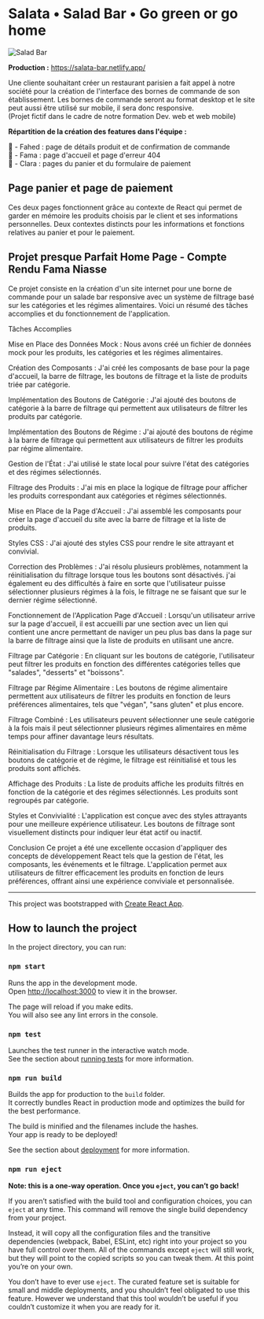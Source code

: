 # Salata • Salad Bar • Go green or go home 

![Salad Bar](https://github.com/ALJURDY/SALATA/assets/101406252/adb566c9-7b57-4942-b8d2-41f54f17dc8e)

**Production :** https://salata-bar.netlify.app/

Une cliente souhaitant créer un restaurant parisien a fait appel à notre société pour la création de l'interface des bornes de commande de son établissement. Les bornes de commande seront au format desktop et le site peut aussi être utilisé sur mobile, il sera donc responsive.  
(Projet fictif dans le cadre de notre formation Dev. web et web mobile)

**Répartition de la création des features dans l'équipe :**

🥗 - Fahed : page de détails produit et de confirmation de commande   
🥗 - Fama : page d'accueil et page d'erreur 404  
🥗 - Clara : pages du panier et du formulaire de paiement  

## Page panier et page de paiement

Ces deux pages fonctionnent grâce au contexte de React qui permet de garder en mémoire les produits choisis par le client et ses informations personnelles. Deux contextes distincts pour les informations et fonctions relatives au panier et pour le paiement.

## 


## Projet presque Parfait Home Page - Compte Rendu Fama Niasse 

Ce projet consiste en la création d'un site internet pour une borne de commande pour un salade bar responsive avec un système de filtrage basé sur les catégories et les régimes alimentaires. Voici un résumé des tâches accomplies et du fonctionnement de l'application.

Tâches Accomplies

Mise en Place des Données Mock : Nous avons créé un fichier de données mock pour les produits, les catégories et les régimes alimentaires.

Création des Composants : J'ai créé les composants de base pour la page d'accueil, la barre de filtrage, les boutons de filtrage et la liste de produits triée par catégorie.

Implémentation des Boutons de Catégorie : J'ai ajouté des boutons de catégorie à la barre de filtrage qui permettent aux utilisateurs de filtrer les produits par catégorie.

Implémentation des Boutons de Régime : J'ai ajouté des boutons de régime à la barre de filtrage qui permettent aux utilisateurs de filtrer les produits par régime alimentaire.

Gestion de l'État : J'ai utilisé le state local pour suivre l'état des catégories et des régimes sélectionnés.

Filtrage des Produits : J'ai mis en place la logique de filtrage pour afficher les produits correspondant aux catégories et régimes sélectionnés.

Mise en Place de la Page d'Accueil : J'ai assemblé les composants pour créer la page d'accueil du site avec la barre de filtrage et la liste de produits.

Styles CSS : J'ai ajouté des styles CSS pour rendre le site attrayant et convivial.

Correction des Problèmes : J'ai résolu plusieurs problèmes, notamment la réinitialisation du filtrage lorsque tous les boutons sont désactivés. j'ai également eu des difficultés à faire en sorte que l'utilisateur puisse sélectionner plusieurs régimes à la fois, le filtrage ne se faisant que sur le dernier régime sélectionné.

Fonctionnement de l'Application
Page d'Accueil : Lorsqu'un utilisateur arrive sur la page d'accueil, il est accueilli par une section avec un lien qui contient une ancre permettant de naviger un peu plus bas dans la page sur la barre de filtrage ainsi que la liste de produits en utilisant une ancre.

Filtrage par Catégorie : En cliquant sur les boutons de catégorie, l'utilisateur peut filtrer les produits en fonction des différentes catégories telles que "salades", "desserts" et "boissons".

Filtrage par Régime Alimentaire : Les boutons de régime alimentaire permettent aux utilisateurs de filtrer les produits en fonction de leurs préférences alimentaires, tels que "végan", "sans gluten" et plus encore.

Filtrage Combiné : Les utilisateurs peuvent sélectionner une seule catégorie à la fois mais il peut sélectionner plusieurs régimes alimentaires en même temps pour affiner davantage leurs résultats.

Réinitialisation du Filtrage : Lorsque les utilisateurs désactivent tous les boutons de catégorie et de régime, le filtrage est réinitialisé et tous les produits sont affichés.

Affichage des Produits : La liste de produits affiche les produits filtrés en fonction de la catégorie et des régimes sélectionnés. Les produits sont regroupés par catégorie.

Styles et Convivialité : L'application est conçue avec des styles attrayants pour une meilleure expérience utilisateur. Les boutons de filtrage sont visuellement distincts pour indiquer leur état actif ou inactif.

Conclusion
Ce projet a été une excellente occasion d'appliquer des concepts de développement React tels que la gestion de l'état, les composants, les événements et le filtrage. L'application permet aux utilisateurs de filtrer efficacement les produits en fonction de leurs préférences, offrant ainsi une expérience conviviale et personnalisée.


-----------

This project was bootstrapped with [Create React App](https://github.com/facebook/create-react-app).

## How to launch the project

In the project directory, you can run:

### `npm start`

Runs the app in the development mode.\
Open [http://localhost:3000](http://localhost:3000) to view it in the browser.

The page will reload if you make edits.\
You will also see any lint errors in the console.

### `npm test`

Launches the test runner in the interactive watch mode.\
See the section about [running tests](https://facebook.github.io/create-react-app/docs/running-tests) for more information.

### `npm run build`

Builds the app for production to the `build` folder.\
It correctly bundles React in production mode and optimizes the build for the best performance.

The build is minified and the filenames include the hashes.\
Your app is ready to be deployed!

See the section about [deployment](https://facebook.github.io/create-react-app/docs/deployment) for more information.

### `npm run eject`

**Note: this is a one-way operation. Once you `eject`, you can’t go back!**

If you aren’t satisfied with the build tool and configuration choices, you can `eject` at any time. This command will remove the single build dependency from your project.

Instead, it will copy all the configuration files and the transitive dependencies (webpack, Babel, ESLint, etc) right into your project so you have full control over them. All of the commands except `eject` will still work, but they will point to the copied scripts so you can tweak them. At this point you’re on your own.

You don’t have to ever use `eject`. The curated feature set is suitable for small and middle deployments, and you shouldn’t feel obligated to use this feature. However we understand that this tool wouldn’t be useful if you couldn’t customize it when you are ready for it.
